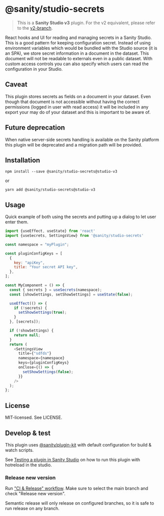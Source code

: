 # @sanity/studio-secrets

> This is a **Sanity Studio v3** plugin.
> For the v2 equivalent, please refer to the [v2-branch](https://github.com/sanity-io/sanity-secrets/studio-v2).

React hooks and UI for reading and managing secrets in a Sanity Studio. This is a good pattern for keeping configuration secret. Instead of using environment variables which would be bundled with the Studio source (it is an SPA), we store secret information in a document in the dataset. This document will not be readable to externals even in a public dataset. With custom access controls you can also specify which users can read the configuration in your Studio.

## Caveat

This plugin stores secrets as fields on a document in your dataset. 
Even though that document is not accessible without having the correct permissions 
(logged in user with read access) it will be included in any export your may do of your dataset and this is important to be aware of.

## Future deprecation

When native server-side secrets handling is available on the Sanity platform this plugin will be deprecated and a migration path will be provided.

## Installation

```
npm install --save @sanity/studio-secrets@studio-v3
```

or

```
yarn add @sanity/studio-secrets@studio-v3
```

## Usage

Quick example of both using the secrets and putting up a dialog to let user enter them.

```javascript
import {useEffect, useState} from 'react'
import {useSecrets, SettingsView} from '@sanity/studio-secrets'

const namespace = "myPlugin";

const pluginConfigKeys = [
  {
    key: "apiKey",
    title: "Your secret API key",
  },
];

const MyComponent = () => {
  const { secrets } = useSecrets(namespace);
  const [showSettings, setShowSettings] = useState(false);

  useEffect(() => {
    if (!secrets) {
      setShowSettings(true);
    }
  }, [secrets]);

  if (!showSettings) {
    return null;
  }
  return (
    <SettingsView
      title={"sdfds"}
      namespace={namespace}
      keys={pluginConfigKeys}
      onClose={() => {
        setShowSettings(false);
      }}
    />
  );
};

```

## License

MIT-licensed. See LICENSE.

## Develop & test

This plugin uses [@sanity/plugin-kit](https://github.com/sanity-io/plugin-kit)
with default configuration for build & watch scripts.

See [Testing a plugin in Sanity Studio](https://github.com/sanity-io/plugin-kit#testing-a-plugin-in-sanity-studio)
on how to run this plugin with hotreload in the studio.

### Release new version

Run ["CI & Release" workflow](https://github.com/sanity-io/sanity-studio-secrets/actions/workflows/main.yml).
Make sure to select the main branch and check "Release new version".

Semantic release will only release on configured branches, so it is safe to run release on any branch.
